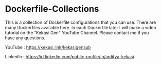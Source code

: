 # Dockerfile-Collections

This is a collection of Dockerfile configurations that you can use. There are many Dockerfiles available here. In each Dockerfile later I will make a video tutorial on the "Kekasi Gen" YouTube Channel.
Please contact me if you have any questions.

YouTube : https://kekasi.link/kekasigensub

LinkedIn : https://id.linkedin.com/public-profile/in/arditya-kekasi
